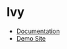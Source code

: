 # Ivy

* [Documentation](http://www.dmulholl.com/docs/ivy/)
* [Demo Site](http://www.dmulholl.com/demos/ivy/)


